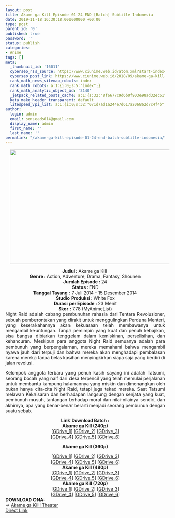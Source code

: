 ```yaml
---
layout: post
title: Akame ga Kill Episode 01-24 END [Batch] Subtitle Indonesia
date: 2019-11-18 16:30:18.000000000 +00:00
type: post
parent_id: '0'
published: true
password: ''
status: publish
categories:
- Anime
tags: []
meta:
  _thumbnail_id: '16011'
  cyberseo_rss_source: https://www.ciunime.web.id/atom.xml?start-index=3451&max-results=150
  cyberseo_post_link: https://www.ciunime.web.id/2018/09/akame-ga-kill-episode-01-24-end-batch.html
  rank_math_news_sitemap_robots: index
  rank_math_robots: a:1:{i:0;s:5:"index";}
  rank_math_analytic_object_id: '3140'
  _jetpack_related_posts_cache: a:1:{s:32:"8f6677c9d6b0f903e98ad32ec61f8deb";a:2:{s:7:"expires";i:1652318733;s:7:"payload";a:0:{}}}
  kata_make_header_transparent: default
  litespeed_vpi_list: a:1:{i:0;s:32:"071d7ad1a244e7d617a206862d7c4f4b";}
author:
  login: admin
  email: senseads014@gmail.com
  display_name: admin
  first_name: ''
  last_name: ''
permalink: "/akame-ga-kill-episode-01-24-end-batch-subtitle-indonesia/"
---
```

<div class="separator" style="clear: both; text-align: center;"><a href="https://4.bp.blogspot.com/-0dVOtzSsdlI/XAd8XUgL7BI/AAAAAAAADU0/fsXNorxIh2kTcU8Mh-Wh7MrFOdrXENbnACLcBGAs/s1600/Akame%2Bga%2BKill%2B-%2BCiunime.png" imageanchor="1" style="margin-left: 1em; margin-right: 1em;"><img border="0" data-original-height="720" data-original-width="1280" height="360" src="{{ site.baseurl }}/assets/2019/11/Akame%2Bga%2BKill%2B-%2BCiunime.png" width="640" /></a></div>
<p>
<div style="text-align: center;"><b>Judul :</b>&nbsp;Akame ga Kill<b></b><b><b>&nbsp;</b></b></div>
<div style="text-align: center;"><b><b>Genre :</b></b>&nbsp;Action, Adventure, Drama, Fantasy, Shounen</div>
<div style="text-align: center;"><b>Jumlah Episode :&nbsp;</b>24<br /><b>Status :&nbsp;</b>END<br /><b>Tanggal Tayang :&nbsp;</b>7 Juli 2014 - 15 Desember 2014<br /><b>Studio Produksi :&nbsp;</b>White Fox<br /><b>Durasi per Episode :&nbsp;</b>23 Menit</div>
<div style="text-align: center;"><b>Skor :&nbsp;</b>7.78 (MyAnimeList)</div>
<div style="text-align: center;"></div>
<div style="text-align: justify;">Night Raid adalah cabang pembunuhan rahasia dari Tentara Revolusioner, sebuah pemberontakan yang dirakit untuk menggulingkan Perdana Menteri, yang keserakahannya akan kekuasaan telah membawanya untuk mengambil keuntungan. Tanpa pemimpin yang kuat dan penuh kebajikan, sisa bangsa dibiarkan tenggelam dalam kemiskinan, perselisihan, dan kehancuran. Meskipun para anggota Night Raid semuanya adalah para pembunuh yang berpengalaman, mereka memahami bahwa mengambil nyawa jauh dari terpuji dan bahwa mereka akan menghadapi pembalasan karena mereka tanpa belas kasihan menyingkirkan siapa saja yang berdiri di jalan revolusi.</p>
<p>Kelompok anggota terbaru yang penuh kasih sayang ini adalah Tatsumi, seorang bocah yang naif dari desa terpencil yang telah memulai perjalanan untuk membantu kampung halamannya yang miskin dan dimenangkan oleh bukan hanya cita-cita Night Raid, tetapi juga tekad mereka. Saat Tatsumi melawan Kekaisaran dan berhadapan langsung dengan senjata yang kuat, pembunuh musuh, tantangan terhadap moral dan nilai-nilainya sendiri, dan akhirnya, apa yang benar-benar berarti menjadi seorang pembunuh dengan suatu sebab.</p>
<p>
<div style="text-align: center;"><b>Link Download Batch :</b></div>
<div style="text-align: center;"></div>
<div style="text-align: center;">
<div style="text-align: center;"><b>Akame ga Kill (240p)</b></div>
<div style="text-align: center;">[<a href="https://drive.google.com/uc?export=download&amp;id=1a_b9gCRrxE-kgz_3ywz-9CZu4PahM7mu" target="_blank" rel="noopener">GDrive_1</a>] [<a href="https://docs.google.com/uc?export=download&amp;id=1KuQYY53sfCGTJJzajE6PMcxY0ZbsXeAh" target="_blank" rel="noopener">GDrive_2</a>] [<a href="https://drive.google.com/uc?export=download&amp;id=1vGDoexg6gboUCYUm8I-7eGyp9ZXaEDJ4" target="_blank" rel="noopener">GDrive_3</a>]<br />[<a href="https://drive.google.com/uc?export=download&amp;id=1VaPdvvj36AlMtc3FfrmMC4inu0LeVAGL" target="_blank" rel="noopener">GDrive_4</a>] [<a href="https://drive.google.com/uc?export=download&amp;id=1dCm9Tcm85lD9ilIG8qVo3FufGoHiyJHg" target="_blank" rel="noopener">GDrive_5</a>] [<a href="https://drive.google.com/uc?id=14GZUpY0Dbxn5BUscI4T0gTbXmuYF6Nxy&amp;export=download" target="_blank" rel="noopener">GDrive_6</a>]</div>
<p><b>Akame ga Kill (360p)</b></div>
<div style="text-align: center;">[<a href="https://drive.google.com/uc?id=1-9fJuXebEd3NuyKqw81yvqns6RK61UNT" target="_blank" rel="noopener">GDrive_1</a>] [<a href="https://drive.google.com/uc?export=download&amp;id=14Z5vTWskosLI34WrsQIIxvSp_UdObOqA" target="_blank" rel="noopener">GDrive_2</a>] [<a href="https://docs.google.com/uc?export=download&amp;id=1cn7cu-lTlmXblUmX3hv05gCwQu_0p7LY" target="_blank" rel="noopener">GDrive_3</a>]<br />[<a href="https://drive.google.com/uc?export=download&amp;id=1HSZ1cwlXmJxCQww0DKfPimeabq7ShQ_h" target="_blank" rel="noopener">GDrive_4</a>] [<a href="https://drive.google.com/uc?export=download&amp;id=1ApXpTperC17T2Zi8qPvtciTMwn-33G4t" target="_blank" rel="noopener">GDrive_5</a>] [<a href="https://drive.google.com/uc?export=download&amp;id=1PfZdvqNCS-S3cKGZNZi8hOJw0txsI5sn" target="_blank" rel="noopener">GDrive_6</a>]</div>
</div>
<div style="text-align: center;"></div>
<div style="text-align: center;"><b>Akame ga Kill (480p)</b><br />[<a href="https://drive.google.com/uc?id=1i6K3x2539ju518GPdId3vW89BxzmMyja&amp;export=download" target="_blank" rel="noopener">GDrive_1</a>] [<a href="https://drive.google.com/uc?id=1kPxJumGwob5JgvmUY6pZD0wYKV8NCVyw" target="_blank" rel="noopener">GDrive_2</a>] [<a href="https://drive.google.com/uc?export=download&amp;id=0B8GdflQ5BL1vUVN3VWNjWkoxcEE" target="_blank" rel="noopener">GDrive_3</a>]<br />[<a href="https://drive.google.com/uc?export=download&amp;id=1Acko3RRJggHzuLAh8TyjSMsgX2blogq9" target="_blank" rel="noopener">GDrive_4</a>] [<a href="https://drive.google.com/uc?export=download&amp;id=1mouhQZ-5ujk3ZCeqkuu6RnipSCdWuOfJ" target="_blank" rel="noopener">GDrive_5</a>] [<a href="https://drive.google.com/uc?export=download&amp;id=1XuXrlJlVYWX2ZHa_ejiVneOPV1HvJjOn" target="_blank" rel="noopener">GDrive_6</a>]</div>
<div style="text-align: center;"><b>Akame ga Kill (720p)</b><br />[<a href="https://drive.google.com/uc?export=download&amp;id=1rqz42ZY8nE-QofoyQNoBL2cCTXntwgAP" target="_blank" rel="noopener">GDrive_1</a>] [<a href="https://drive.google.com/uc?id=1WekokqA8n0fAC_SOkDm5ix9qYVSBkGSi" target="_blank" rel="noopener">GDrive_2</a>] [<a href="https://drive.google.com/uc?export=download&amp;id=0B8GdflQ5BL1vYmU3S212ek5lRnM" target="_blank" rel="noopener">GDrive_3</a>]<br />[<a href="https://drive.google.com/uc?export=download&amp;id=1BixtHtKfcovHSIHFWuuCWPU1RCf8Xymx" target="_blank" rel="noopener">GDrive_4</a>] [<a href="https://drive.google.com/uc?export=download&amp;id=1cwODbSjFMcwSnxcemuaFXKcgxhZkPS12" target="_blank" rel="noopener">GDrive_5</a>] [<a href="https://drive.google.com/uc?export=download&amp;id=12hIamB9_U4sc9UnlaTZmFEbBekSAdLeq" target="_blank" rel="noopener">GDrive_6</a>]
<div style="text-align: left;"></div>
<div style="text-align: left;"></div>
<div style="text-align: left;"><b>DOWNLOAD ONA:</b></div>
<div style="text-align: left;"></div>
<div style="text-align: left;">=&gt;&nbsp;<a href="https://www.ciunime.web.id/2019/03/akame-ga-kill-theater-episode-01-24-end.html" target="_blank" rel="noopener">Akame ga Kill! Theater</a></div>
<div style="text-align: left;"></div>
</div>
<link rel="stylesheet" href="https://cdnjs.cloudflare.com/ajax/libs/font-awesome/4.7.0/css/font-awesome.min.css" />
<div class="divbtn"> <a href="https://handymansurrender.com/fihup8buzv?key=94550f7ce39444073321dde3b8782f97" class="btn"><i class="fa fa-download"></i> Direct Link</a> </div>
